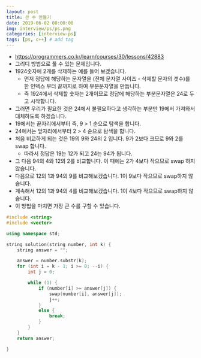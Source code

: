 ```yaml
---
layout: post
title: 큰 수 만들기
date: 2019-06-02 00:00:00
img: interview/ps/ps.png
categories: [interview-ps] 
tags: [ps, c++] # add tag
---
```


+ https://programmers.co.kr/learn/courses/30/lessons/42883
+ 그리디 방법으로 풀 수 있는 문제입니다.
+ 1924숫자에 2개를 삭제하는 예를 들어 보겠습니다.
    + 먼저 정답에 해당하는 문자열을 (전체 문자열 사이즈 - 삭제할 문자의 갯수)를 한 인덱스 부터 끝까지로 하여 부분문자열을 만듭니다.
    + 즉 1924에서 삭제할 숫자는 2개이므로 정답에 해당하는 부분문자열은 24로 두고 시작합니다.
+ 그러면 우리가 필요한 것은 24에서 불필요하다고 생각하는 부분만 19에서 가져와서 대체하도록 하겠습니다.
+ 19에서는 끝자리에서부터 즉, 9 > 1 순으로 탐색을 합니다.
+ 24에서는 앞자리에서부터 2 > 4 순으로 탐색을 합니다.
+ 처음 비교하게 되는 것은 19의 9와 24의 2 입니다. 9가 2보다 크므로 9와 2를 swap 합니다.
    + 따라서 정답은 19는 12가 되고 24는 94가 됩니다.
+ 그 다음 94의 4와 12의 2를 비교합니다. 이 때에는 2가 4보다 작으므로 swap 하지 않습니다.
+ 다음으로 12의 1과 94의 9를 비교해보겠습니다. 1이 9보다 작으므로 swap하지 않습니다.
+ 계속해서 12의 1과 94의 4를 비교해보겠습니다. 1이 4보다 작으므로 swap하지 않습니다.
+ 이 방법을 마치면 가장 큰 수를 구할 수 있습니다.

```cpp
#include <string>
#include <vector>

using namespace std;

string solution(string number, int k) {
	string answer = "";

	answer = number.substr(k);
	for (int i = k - 1; i >= 0; --i) {
		int j = 0;

		while (1) {
			if (number[i] >= answer[j]) {
				swap(number[i], answer[j]);
				j++;
			}
			else {
				break;
			}
		}
	}
	return answer;

}
```